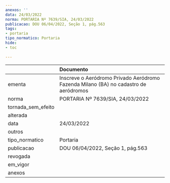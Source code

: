 ```yaml
---
anexos: ''
data: 24/03/2022
norma: PORTARIA Nº 7639/SIA, 24/03/2022
publicacao: DOU 06/04/2022, Seção 1, pág.563
tags:
- portaria
tipo_normatico: Portaria
hide: 
- toc 
 
---
```


|                    | Documento                                                                            |
|:-------------------|:-------------------------------------------------------------------------------------|
| ementa             | Inscreve o Aeródromo Privado Aeródromo Fazenda Milano (BA) no cadastro de aeródromos |
| norma              | PORTARIA Nº 7639/SIA, 24/03/2022                                                     |
| tornada_sem_efeito |                                                                                      |
| alterada           |                                                                                      |
| data               | 24/03/2022                                                                           |
| outros             |                                                                                      |
| tipo_normatico     | Portaria                                                                             |
| publicacao         | DOU 06/04/2022, Seção 1, pág.563                                                     |
| revogada           |                                                                                      |
| em_vigor           |                                                                                      |
| anexos             |                                                                                      |